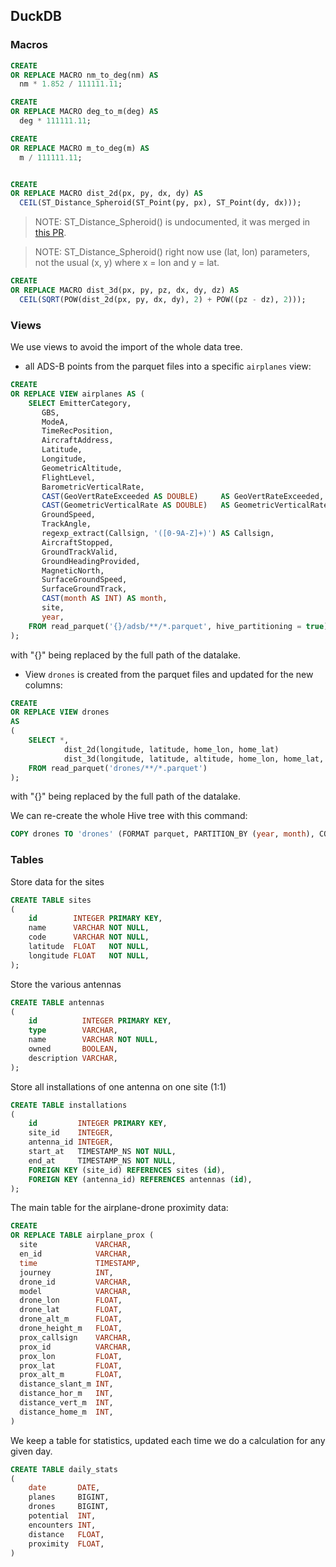 ## DuckDB

### Macros

```sql
CREATE
OR REPLACE MACRO nm_to_deg(nm) AS
  nm * 1.852 / 111111.11;
```

```sql
CREATE
OR REPLACE MACRO deg_to_m(deg) AS
  deg * 111111.11;
```

```sql
CREATE
OR REPLACE MACRO m_to_deg(m) AS
  m / 111111.11;
```

```sql

CREATE
OR REPLACE MACRO dist_2d(px, py, dx, dy) AS
  CEIL(ST_Distance_Spheroid(ST_Point(py, px), ST_Point(dy, dx)));
```

> NOTE: ST_Distance_Spheroid() is undocumented, it was merged
> in [this PR](https://github.com/duckdb/duckdb_spatial/pull/74).

> NOTE: ST_Distance_Spheroid() right now use (lat, lon) parameters, not the usual (x, y)  where x = lon and y = lat.

```sql
CREATE
OR REPLACE MACRO dist_3d(px, py, pz, dx, dy, dz) AS
  CEIL(SQRT(POW(dist_2d(px, py, dx, dy), 2) + POW((pz - dz), 2)));
```

### Views

We use views to avoid the import of the whole data tree.

- all ADS-B points from the parquet files into a specific `airplanes` view:

```sql
CREATE
OR REPLACE VIEW airplanes AS (
    SELECT EmitterCategory,
       GBS,
       ModeA,
       TimeRecPosition,
       AircraftAddress,
       Latitude,
       Longitude,
       GeometricAltitude,
       FlightLevel,
       BarometricVerticalRate,
       CAST(GeoVertRateExceeded AS DOUBLE)     AS GeoVertRateExceeded,
       CAST(GeometricVerticalRate AS DOUBLE)   AS GeometricVerticalRate,
       GroundSpeed,
       TrackAngle,
       regexp_extract(Callsign, '([0-9A-Z]+)') AS Callsign,
       AircraftStopped,
       GroundTrackValid,
       GroundHeadingProvided,
       MagneticNorth,
       SurfaceGroundSpeed,
       SurfaceGroundTrack,
       CAST(month AS INT) AS month,
       site,
       year,
    FROM read_parquet('{}/adsb/**/*.parquet', hive_partitioning = true)
);
```

with "{}" being replaced by the full path of the datalake.

- View `drones` is created from the parquet files and updated for the new columns:

```sql
CREATE
OR REPLACE VIEW drones
AS
(
    SELECT *,
            dist_2d(longitude, latitude, home_lon, home_lat)                        as home_distance_2d,
            dist_3d(longitude, latitude, altitude, home_lon, home_lat, home_height) as home_distance_3d
    FROM read_parquet('drones/**/*.parquet')
);
```

with "{}" being replaced by the full path of the datalake.

We can re-create the whole Hive tree with this command:

```sql
COPY drones TO 'drones' (FORMAT parquet, PARTITION_BY (year, month), COMPRESSION 'zstd', FILENAME_PATTERN "drones_{i}");
```

### Tables

Store data for the sites

```sql
CREATE TABLE sites
(
    id        INTEGER PRIMARY KEY,
    name      VARCHAR NOT NULL,
    code      VARCHAR NOT NULL,
    latitude  FLOAT   NOT NULL,
    longitude FLOAT   NOT NULL,
);
```

Store the various antennas

```sql
CREATE TABLE antennas
(
    id          INTEGER PRIMARY KEY,
    type        VARCHAR,
    name        VARCHAR NOT NULL,
    owned       BOOLEAN,
    description VARCHAR,
);
```

Store all installations of one antenna on one site (1:1)

```sql
CREATE TABLE installations
(
    id         INTEGER PRIMARY KEY,
    site_id    INTEGER,
    antenna_id INTEGER,
    start_at   TIMESTAMP_NS NOT NULL,
    end_at     TIMESTAMP_NS NOT NULL,
    FOREIGN KEY (site_id) REFERENCES sites (id),
    FOREIGN KEY (antenna_id) REFERENCES antennas (id),
);
```

The main table for the airplane-drone proximity data:

```sql
CREATE
OR REPLACE TABLE airplane_prox (
  site             VARCHAR,
  en_id            VARCHAR,
  time             TIMESTAMP,
  journey          INT,
  drone_id         VARCHAR,
  model            VARCHAR,
  drone_lon        FLOAT,
  drone_lat        FLOAT,
  drone_alt_m      FLOAT,
  drone_height_m   FLOAT,
  prox_callsign    VARCHAR,
  prox_id          VARCHAR,
  prox_lon         FLOAT,
  prox_lat         FLOAT,
  prox_alt_m       FLOAT,
  distance_slant_m INT,
  distance_hor_m   INT,
  distance_vert_m  INT,
  distance_home_m  INT,
)
```

We keep a table for statistics, updated each time we do a calculation for any given day.

```sql
CREATE TABLE daily_stats
(
    date       DATE,
    planes     BIGINT,
    drones     BIGINT,
    potential  INT,
    encounters INT,
    distance   FLOAT,
    proximity  FLOAT,
)
```
